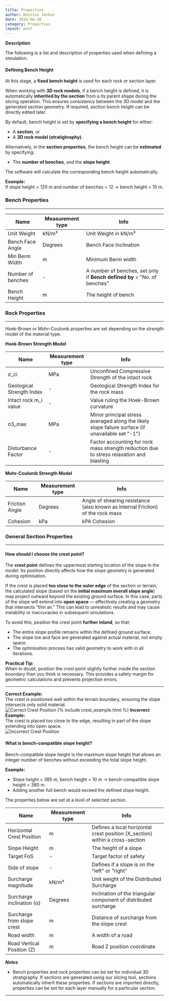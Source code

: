 ```yaml
---
title: Properties
author: Dainius Jenkus
date: 2010-06-30
category: Properties
layout: post
---
```


**Description**

The following is a list and description of properties used when defining a simulation.

#### Defining Bench Height

At this stage, a **fixed bench height** is used for each rock or section layer.  

When working with **3D rock models**, if a bench height is defined, it is automatically **inherited by the section** from a its parent shape during the slicing operation. This ensures consistency between the 3D model and the generated section geometry. If required, section bench height can be directly edited later.

By default, bench height is set by **specifying a bench height** for either:
- A **section**, or
- A **3D rock model (stratighraphy)**.

Alternatively, in the **section properties**, the bench height can be **estimated** by specifying:
- The **number of benches**, and the **slope height**.  

The software will calculate the corresponding bench height automatically.

**Example:**  
If slope height = 120 m and number of benches = 12 → bench height = 10 m.




### Bench Properties

---

| Name                                            | Measurement type   | Info                                                                                             |
|-------------------------------------------------|--------------------|--------------------------------------------------------------------------------------------------|
| Unit Weight                                     | kN/m³              | Unit Weight in kN/m³                                                                             |
| Bench Face Angle                                | Degrees            | Bench Face Inclination                                                                           |
| Min Berm Width                                  | m                  | Minimum Berm width                                                                               |
| Number of benches                               | -                  | A number of benches, set only if **Bench defined by** = "No. of benches"                                    |
| Bench Height                                    | m                  | The height of bench                                                                              |

### Rock Properties

---

Hoek-Brown or Mohr-Coulomb properties are set depending on the strength model of the material type.

**Hoek-Brown Strength Model**

| Name                                            | Measurement type   | Info                                                                                             |
|-------------------------------------------------|--------------------|--------------------------------------------------------------------------------------------------|
| σ_ci                                            | MPa                | Unconfined Compressive Strength of the intact rock                                               |
| Geological Strength Index                       | -                  | Geological Strength Index for the rock mass                                                      |
| Intact rock m_i value                           | -                  | Value ruling the Hoek-Brown curvature                                                            |
| σ3_max                                          | MPa                | Minor principal stress averaged along the likely slope failure surface (if unavailable set "-1") |
| Disturbance Factor                              | -                  | Factor accounting for rock mass strength reduction due to stress relaxation and blasting         |

**Mohr-Coulomb Strength Model**

| Name                                            | Measurement type   | Info                                                                                             |
|-------------------------------------------------|--------------------|--------------------------------------------------------------------------------------------------|
| Friction Angle                                  | Degrees            | Angle of shearing resistance (also known as Internal Friction) of the rock mass                  |
| Cohesion                                        | kPa                | kPA Cohesion                                                                                     |

### General Section Properties

---

#### How should I choose the crest point?

The **crest point** defines the uppermost starting location of the slope in the model. Its position directly affects how the slope geometry is generated during optimisation.

If the crest is placed **too close to the outer edge** of the section or terrain, the calculated slope (based on the **initial maximum overall slope angle**) may project outward beyond the existing ground surface. In this case, parts of the slope will extend into **open space** — effectively creating a geometry that intersects “thin air.” This can lead to unrealistic results and may cause instability or inaccuracies in subsequent simulations.

To avoid this, position the crest point **further inland**, so that:
- The entire slope profile remains within the defined ground surface.
- The slope toe and face are generated against actual material, not empty space.
- The optimisation process has valid geometry to work with in all iterations.

**Practical Tip:**  
When in doubt, position the crest point slightly further inside the section boundary than you think is necessary. This provides a safety margin for geometric calculations and prevents projection errors.

---

**Correct Example:**  
The crest is positioned well within the terrain boundary, ensuring the slope intersects only solid material.  
![Correct Crest Position](169dda39-0876-4b14-bf01-99cd0bab88ab.bmp)
{% include crest_example.html %}
**Incorrect Example:**  
The crest is placed too close to the edge, resulting in part of the slope extending into open space.  
![Incorrect Crest Position](incorrect_crest.bmp)


#### What is bench-compatible slope height?
Bench-compatible slope height is the maximum slope height that allows an integer number of benches without exceeding the total slope height.


**Example:**  
- Slope height = 385 m, bench height = 10 m → bench-compatible slope height = 380 m.  
- Adding another full bench would exceed the defined slope height.

The properties below are set at a level of selected section.



| Name                                            | Measurement type   | Info                                                                                             |
|-------------------------------------------------|--------------------|--------------------------------------------------------------------------------------------------|
| Horizontal Crest Position                       | m                  | Defines a local horizontal crest position (X_section) within a cross-section                     |
| Slope Height                                    | m                  | The height of a slope                                                                            |
| Target FoS                                      | -                  | Target factor of safety                                                                          |
| Side of slope                                   | -                  | Defines if a slope is on the "left" or "right"                                                   |
| Surcharge magnitude                             | kN/m²              | Unit weight of the Distributed Surcharge                                                         |
| Surcharge inclination (α)                       | Degrees            | Inclination of the triangular component of distributed surcharge                                 |
| Surcharge from slope crest                      | m                  | Distance of surcharge from the slope crest                                                       |
| Road width                                      | m                  | A width of a road                                                                                |
| Road Vertical Position (Z)                      | m                  | Road Z position coordinate                                                                       |



***Notes***

* Bench properties and rock properties can be set for individual 3D stratigraphy. If sections are generated using our slicing tool, sections automatically inherit these properties. If sections are imported directly, properties can be set for each layer manually for a particular section.

---